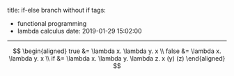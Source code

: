title: if-else branch without if
tags:
  - functional programming
  - lambda calculus
date: 2019-01-29 15:02:00
---

$$
\begin{aligned}
true &= \lambda x. \lambda y. x \\
false &= \lambda x. \lambda y. x \\
if &= \lambda x. \lambda y. \lambda z. x (y) (z)
\end{aligned}
$$
